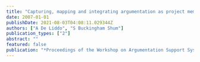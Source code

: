 ```yaml
---
title: "Capturing, mapping and integrating argumentation as project memory in participatory urban planning"
date: 2007-01-01
publishDate: 2021-08-03T04:08:11.029344Z
authors: ["A De Liddo", "S Buckingham Shum"]
publication_types: ["2"]
abstract: ""
featured: false
publication: "*Proceedings of the Workshop on Argumentation Support Systems for …*"
---
```


